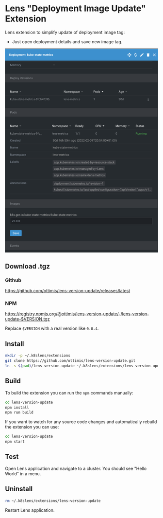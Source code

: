 # Lens "Deployment Image Update" Extension

Lens extension to simplify update of deployment image tag:

* Just open deployment details and save new image tag.

![Image details in deployment overview](imgs/tag.png)

## Download .tgz

### Github 
https://github.com/ottimis/lens-version-update/releases/latest

### NPM

https://registry.npmjs.org/@ottimis/lens-version-update/-/lens-version-update-$VERSION.tgz

Replace `$VERSION` with a real version like `0.0.4`.


## Install

```sh
mkdir -p ~/.k8slens/extensions
git clone https://github.com/ottimis/lens-version-update.git
ln -s $(pwd)/lens-version-update ~/.k8slens/extensions/lens-version-update
```

## Build

To build the extension you can run the `npm` commands manually:

```sh
cd lens-version-update
npm install
npm run build
```

If you want to watch for any source code changes and automatically rebuild the extension you can use:

```sh
cd lens-version-update
npm start
```

## Test

Open Lens application and navigate to a cluster. You should see "Hello World" in a menu.

## Uninstall

```sh
rm ~/.k8slens/extensions/lens-version-update
```

Restart Lens application.
